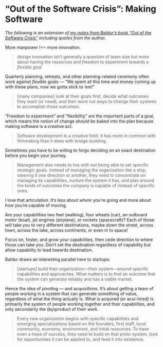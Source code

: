# “Out of the Software Crisis”: Making Software

_The following is an extension of [my notes from Baldur’s book “Out of the Software Crisis”](https://blog.jim-nielsen.com/2023/book-notes-out-of-the-software-crisis/) including quotes from the author._

More manpower !== more innovation.

> design innovation isn’t generally a question of team size but more about having the resources and _freedom_ to experiment towards a _flexible goal_

Quarterly planning, retreats, and other planning-related ceremony often work against _flexible_ goals — “We spent all this time and money coming up with these plans, now we gotta stick to ‘em!”

> [many companies] look at their goals first, decide what outcomes they want (or need), and then work out ways to change their systems to accomplish those outcomes. 

“Freedom to experiment” and “flexibility” are the important parts of a goal, which means the notion of change _should be_ baked into the plan because making software is a creative act.

> Software development is a creative field. It has more in common with filmmaking than it does with bridge-building.

Sometimes you have to be willing to forgo deciding on an exact destination before you begin your journey.

> Management also needs to live with not being able to set specific strategic goals. Instead of managing the organization like a ship, steering it one direction or another, they need to concentrate on managing its capabilities, nurture the system it has, and plan around the kinds of outcomes the company is capable of instead of specific ones.

I love that articulation. It’s less about _where_ you’re going and more about _how_ you’re capable of moving.

Are your capabilities two feet (walking), four wheels (car), an outboard motor (boat), jet engines (airplane), or rockets (spacecraft)? Each of those will take you to very different destinations, maybe down the street, across town, across the lake, across continents, or even in to space!

Focus on, foster, and grow your capabilities, then cede direction to where those can take you. Don’t set the destination regardless of capability but allow capability to lead towards destination.

Baldur draws an interesting parallel here to startups:

> [startups] build their organization—their system—around specific capabilities and approaches. What matters is to find an outcome that the system can generate reliably and has a viable market.

Hence the idea of pivoting — and acquisitions. It’s about getting a team of people working in a system that can generate something of value, regardless of what the thing actually is. What is acquired (or acui-hired) is primarily the system of people working together and their capabilities, and only secondarily the (by)product of their work.

> Every new organization begins with specific capabilities and emerging specializations based on the founders, first staff, local community, economy, environment, and initial resources. To have even a hope of success, they need to build on that proto-system, look for opportunities it can be applied to, and feed it into existence.